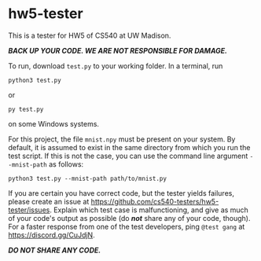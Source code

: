 # hw5-tester
This is a tester for HW5 of CS540 at UW Madison.

_**BACK UP YOUR CODE. WE ARE NOT RESPONSIBLE FOR DAMAGE.**_

To run, download `test.py` to your working folder.
In a terminal, run
```
python3 test.py
````
or
```
py test.py
```
on some Windows systems.

For this project, the file `mnist.npy` must be present on your system. By default, it is assumed to exist in the same directory from which you run the test script. If this is not the case, you can use the command line argument `--mnist-path` as follows:
```
python3 test.py --mnist-path path/to/mnist.py
```

If you are certain you have correct code, but the tester yields failures, please create an issue at https://github.com/cs540-testers/hw5-tester/issues.
Explain which test case is malfunctioning, and give as much of your code's output as possible (do _**not**_ share any of your code, though).
For a faster response from one of the test developers, ping `@test gang` at https://discord.gg/CuJdjN.

_**DO NOT SHARE ANY CODE.**_
